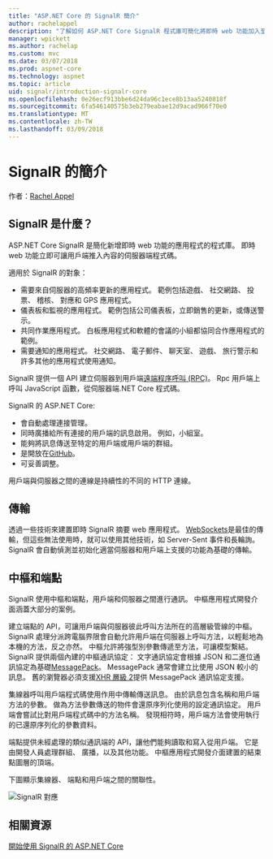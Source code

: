 ```yaml
---
title: "ASP.NET Core 的 SignalR 簡介"
author: rachelappel
description: "了解如何 ASP.NET Core SignalR 程式庫可簡化將即時 web 功能加入至應用程式。"
manager: wpickett
ms.author: rachelap
ms.custom: mvc
ms.date: 03/07/2018
ms.prod: aspnet-core
ms.technology: aspnet
ms.topic: article
uid: signalr/introduction-signalr-core
ms.openlocfilehash: 0e26ecf913bbe6d24da96c1ece8b13aa5240818f
ms.sourcegitcommit: 6fa546140575b3eb279eabae12d9acad966f70e0
ms.translationtype: MT
ms.contentlocale: zh-TW
ms.lasthandoff: 03/09/2018
---
```

# <a name="introduction-to-signalr"></a>SignalR 的簡介

作者：[Rachel Appel](https://twitter.com/rachelappel)

## <a name="what-is-signalr"></a>SignalR 是什麼？

ASP.NET Core SignalR 是簡化新增即時 web 功能的應用程式的程式庫。 即時 web 功能立即可讓用戶端推入內容的伺服器端程式碼。

適用於 SignalR 的對象：

* 需要來自伺服器的高頻率更新的應用程式。 範例包括遊戲、 社交網路、 投票、 稽核、 對應和 GPS 應用程式。
* 儀表板和監視的應用程式。 範例包括公司儀表板，立即銷售的更新，或傳送警示。
* 共同作業應用程式。 白板應用程式和軟體的會議的小組都協同合作應用程式的範例。
* 需要通知的應用程式。 社交網路、 電子郵件、 聊天室、 遊戲、 旅行警示和許多其他的應用程式使用通知。

SignalR 提供一個 API 建立伺服器到用戶端[遠端程序呼叫 (RPC)](https://wikipedia.org/wiki/Remote_procedure_call)。 Rpc 用戶端上呼叫 JavaScript 函數，從伺服器端.NET Core 程式碼。

SignalR 的 ASP.NET Core:

* 會自動處理連接管理。
* 同時廣播給所有連接的用戶端的訊息啟用。 例如，小組室。
* 能夠將訊息傳送至特定的用戶端或用戶端的群組。
* 是開放在[GitHub](https://github.com/aspnet/SignalR)。
* 可妥善調整。

用戶端與伺服器之間的連線是持續性的不同的 HTTP 連線。

## <a name="transports"></a>傳輸

透過一些技術來建置即時 SignalR 摘要 web 應用程式。 [WebSockets](https://tools.ietf.org/html/rfc7118)是最佳的傳輸，但這些無法使用時，就可以使用其他技術，如 Server-Sent 事件和長輪詢。 SignalR 會自動偵測並初始化適當伺服器和用戶端上支援的功能為基礎的傳輸。

## <a name="hubs-and-endpoints"></a>中樞和端點

SignalR 使用中樞和端點，用戶端和伺服器之間進行通訊。 中樞應用程式開發介面涵蓋大部分的案例。

建立端點的 API，可讓用戶端與伺服器彼此呼叫方法所在的高層級管線的中樞。 SignalR 處理分派跨電腦界限會自動允許用戶端在伺服器上呼叫方法，以輕鬆地為本機的方法，反之亦然。 中樞允許將強型別參數傳遞至方法，可讓模型繫結。 SignalR 提供兩個內建的中樞通訊協定： 文字通訊協定會根據 JSON 和二進位通訊協定為基礎[MessagePack](https://msgpack.org/)。  MessagePack 通常會建立比使用 JSON 較小的訊息。 舊的瀏覽器必須支援[XHR 層級 2](https://caniuse.com/#feat=xhr2)提供 MessagePack 通訊協定支援。

集線器呼叫用戶端程式碼使用作用中傳輸傳送訊息。 由於訊息包含名稱和用戶端方法的參數。 做為方法參數傳送的物件會還原序列化使用的設定通訊協定。 用戶端會嘗試比對用戶端程式碼中的方法名稱。 發現相符時，用戶端方法會使用執行的已還原序列化的參數資料。

端點提供未經處理的類似通訊端的 API，讓他們能夠讀取和寫入從用戶端。 它是由開發人員處理群組、 廣播，以及其他功能。 中樞應用程式開發介面建置的結束點圖層的頂端。

下圖顯示集線器、 端點和用戶端之間的關聯性。

![SignalR 對應](introduction-signalr-core/_static/signalr-core-architecture.png)

## <a name="related-resources"></a>相關資源

[開始使用 SignalR 的 ASP.NET Core](get-started-signalr-core)
